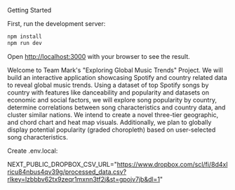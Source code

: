 Getting Started

First, run the development server:

```bash
npm install
npm run dev
```

Open [http://localhost:3000](http://localhost:3000) with your browser to see the result.

Welcome to Team Mark's "Exploring Global Music Trends" Project. We will build an interactive application showcasing Spotify and country related data to reveal global music trends. Using a dataset of top Spotify songs by country with features like danceability and popularity and datasets on economic and social factors, we will explore song popularity by country, determine correlations between song characteristics and country data, and cluster similar nations. We intend to create a novel three-tier geographic, and chord chart and heat map visuals. Additionally, we plan to globally display potential popularity (graded choropleth) based on user-selected song characteristics.

Create .env.local:

NEXT_PUBLIC_DROPBOX_CSV_URL="https://www.dropbox.com/scl/fi/8d4xlricu84nbus4qv39g/processed_data.csv?rlkey=lzbbbv62tx9zeqr1mxnn3tf2j&st=gpojv7jb&dl=1"
